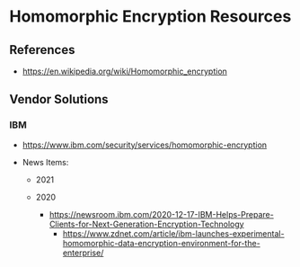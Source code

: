 
# Homomorphic Encryption Resources

## References

- https://en.wikipedia.org/wiki/Homomorphic_encryption



## Vendor Solutions

### IBM
- https://www.ibm.com/security/services/homomorphic-encryption

- News Items:
  + 2021 

  + 2020
    * https://newsroom.ibm.com/2020-12-17-IBM-Helps-Prepare-Clients-for-Next-Generation-Encryption-Technology
      * https://www.zdnet.com/article/ibm-launches-experimental-homomorphic-data-encryption-environment-for-the-enterprise/

